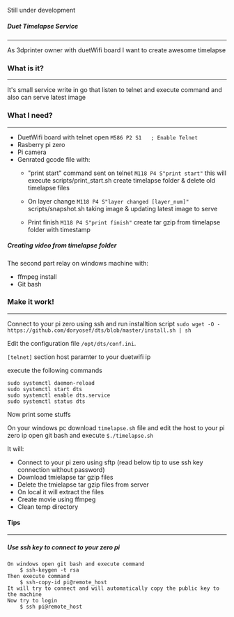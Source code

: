 Still under development

##### Duet Timelapse Service
---
As 3dprinter owner with duetWifi board I want to create awesome timelapse

### What is it?
---
It's small service write in go that listen to telnet and execute command and also can serve latest image

### What I need?
---
- DuetWifi board with telnet open
`M586 P2 S1   ; Enable Telnet`
- Rasberry pi zero
- Pi camera
- Genrated gcode file with:
  - "print start" command sent on telnet
    `M118 P4 S"print start"` 
  this will execute scripts/print_start.sh
  create timelapse folder & delete old timelapse files 

   - On layer change
    `M118 P4 S"layer changed [layer_num]"`
    scripts/snapshot.sh
    taking image & updating latest image to serve

   - Print finish 
   `M118 P4 S"print finish"` 
    create tar gzip from timelapse folder with timestamp

##### Creating video from timelapse folder
The second part relay on windows machine with:
- ffmpeg install
- Git bash 

### Make it work!
---
Connect to your pi zero using ssh
and run installtion script
`sudo wget -O - https://github.com/doryosef/dts/blob/master/install.sh | sh`

Edit the configuration file `/opt/dts/conf.ini`.

`[telnet]` section host paramter to your duetwifi ip

execute the following commands
```
sudo systemctl daemon-reload
sudo systemctl start dts
sudo systemctl enable dts.service
sudo systemctl status dts
```
Now print some stuffs


On your windows pc download `timelapse.sh` file and edit the host to your pi zero ip
open git bash and execute `$./timelapse.sh`

It will:
- Connect to your pi zero using sftp (read below tip to use ssh key connection without password) 
- Download tmielapse tar gzip files
- Delete the tmielapse tar gzip files from server 
- On local it will extract the files 
- Create movie using ffmpeg 
- Clean temp directory

#### Tips
----
##### Use ssh key to connect to your zero pi
```
On windows open git bash and execute command
	$ ssh-keygen -t rsa
Then execute command
	$ ssh-copy-id pi@remote_host
It will try to connect and will automatically copy the public key to the machine
Now try to login
	$ ssh pi@remote_host
```